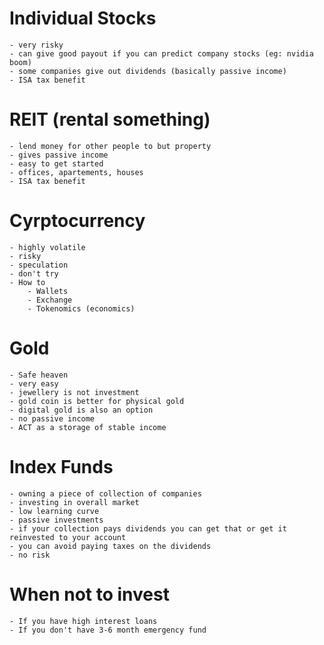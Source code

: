 # Individual Stocks
	- very risky
	- can give good payout if you can predict company stocks (eg: nvidia boom)
	- some companies give out dividends (basically passive income)
	- ISA tax benefit
# REIT (rental something)
	- lend money for other people to but property
	- gives passive income
	- easy to get started
	- offices, apartements, houses
	- ISA tax benefit

# Cyrptocurrency
	- highly volatile
	- risky
	- speculation
	- don't try
	- How to 
		- Wallets
		- Exchange
		- Tokenomics (economics)
# Gold
	- Safe heaven
	- very easy
	- jewellery is not investment
	- gold coin is better for physical gold
	- digital gold is also an option
	- no passive income
	- ACT as a storage of stable income
# Index Funds
	- owning a piece of collection of companies
	- investing in overall market
	- low learning curve
	- passive investments
	- if your collection pays dividends you can get that or get it reinvested to your account
	- you can avoid paying taxes on the dividends
	- no risk

# When not to invest 
	- If you have high interest loans
	- If you don't have 3-6 month emergency fund